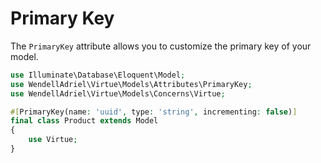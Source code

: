 # Primary Key

The `PrimaryKey` attribute allows you to customize the primary key of your model.

```php
use Illuminate\Database\Eloquent\Model;
use WendellAdriel\Virtue\Models\Attributes\PrimaryKey;
use WendellAdriel\Virtue\Models\Concerns\Virtue;

#[PrimaryKey(name: 'uuid', type: 'string', incrementing: false)]
final class Product extends Model
{
    use Virtue;
}
```

